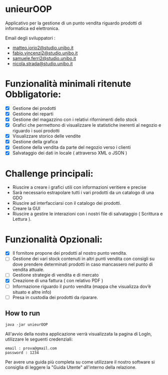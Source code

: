 # unieurOOP

Applicativo per la gestione di un punto vendita riguardo prodotti di informatica ed elettronica.



Email degli sviluppatori : 
+ matteo.iorio2@studio.unibo.it
+ fabio.vincenzi2@studio.unibo.it
+ samuele.ferri2@studio.unibo.it
+ nicola.strada@studio.unibo.it

# Funzionalità minimali ritenute Obbligatorie:

- [x] Gestione dei prodotti
- [x] Gestione dei reparti
- [x] Gestione del magazzino con i relativi rifornimenti dello stock
- [x] Grafici che permettono di visualizzare le statistiche inerenti al negozio e riguardo i suoi prodotti
- [x] Visualizzare storico delle vendite
- [x] Gestione della grafica
- [x] Gestione della vendita da parte del negozio verso i clienti
- [x] Salvataggio dei dati in locale ( attraverso XML o JSON )

# Challenge principali:

+ Riuscire a creare i grafici utili con informazioni veritiere e precise
+ Sarà necessario estrapolare tutti i vari prodotti da un catalogo di una GDO 
+ Riuscire ad interfacciarsi con il catalogo dei prodotti.
+ Creare la GUI 
+ Riuscire a gestire le interazioni con i nostri file di salvataggio ( Scrittura e Lettura ).

# Funzionalità Opzionali:

- [x] Il fornitore propone dei prodotti al nostro punto vendita.
- [ ] Gestione dei vari stock contenuti in altri punti vendita con consigli su dove prendere determinati prodotti in caso mancassero nel punto di vendita attuale.
- [ ] Gestione strategie di vendita e di mercato
- [x] Creazione di una fattura ( con relativo PDF )
- [ ] Informazione riguardo il punto vendita (mappa che visualizza dov’è situato e altre info)
- [ ] Presa in custodia dei prodotti da riparare.

## How to run

``` 
java -jar unieurOOP
```

All'avvio della nostra applicazione verrà visualizzata la pagina di LogIn, utilizzare le seguenti credenziali:
``` 
email : prova@gmail.com
password : 1234
``` 

Per avere una guida più completa su come utilizzare il nostro software si consiglia di leggere la "Guida Utente" all'interno della relazione.
